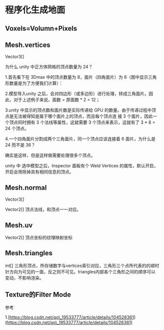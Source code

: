 # 程序化生成地面

## Voxels=Volumn+Pixels&#x20;

## Mesh.vertices

Vector3\[]

为什么 unity 中正方体网格的顶点数量为 24？

1.首先看下在 3Dmax 中的顶点数量为 8，面片（四角面片）为 6（图中显示三角形数量是为了方便我们计算）：

2.模型导入unity 之后，会对四边形（或多边形）进行处理，转成三角面片。因此，对于上述例子来说，面数 = 原面数 \* 2 = 12；

3.unity 中显示的顶点数和面片数是实际传递给 GPU 的数量。由于传递过程中顶点是无法被得知是属于哪个面片上的顶点，而且每个顶点连 接 3 个面片，因此一个顶点同时拥有 3 个法线等属性，这就需要 3 个顶点来表示，这就有了 3 \* 8 = 24 个顶点。

4.一个四角面片分割成两个三角面片，同一个顶点应该连接着 6 面片，为什么是 24 而不是 36？

确实是这样，但是这样做需要处理很多个顶点。

unity 中 选中模型之后，Inspector 面板有个 Weld Vertices 的属性，默认开启，开启会筛除掉具有相同信息的顶点。

## Mesh.normal

Vector3\[]

Vector2\[] 顶点法线，和顶点一一对应。

## Mesh.uv

Vector2\[] 顶点坐标的纹理映射坐标

## Mesh.triangles

int\[] 三角形顶点，所存储数字与vertices索引对应，三角形三个点所代表的的顺时针方向为可见的一面，反之则不可见。triangles内部各个三角形之间的顺序可以变动，不影响渲染。



## Texture的Filter Mode



参考

1.[https://blog.csdn.net/qq\_19533777/article/details/104528361](https://blog.csdn.net/qq\_19533777/article/details/104528361)
